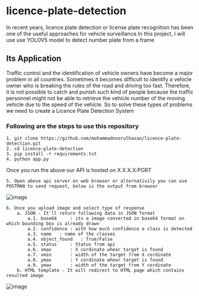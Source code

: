 # licence-plate-detection

In recent years, licence plate detection or license plate recognition has been one of the useful approaches for vehicle surveillance.In this project, I will use use YOLOV5 model to detect number plate from a frame

## Its Application

Traffic control and the identification of vehicle owners have become a major problem in all countries. Sometimes it becomes difficult to identify a vehicle owner who is breaking the rules of the road and driving too fast. Therefore, it is not possible to catch and punish such kind of people because the traffic personnel might not be able to retrieve the vehicle number of the moving vehicle due to the speed of the vehicle. So to solve these types of problems we need to create a Licence Plate Detection System

### Following are the steps to use this repository
	
	1. git clone https://github.com/mohammadnoorulhasan/licence-plate-detection.git
	2. cd licence-plate-detection
	3. pip install -r requirements.txt
	4. python app.py
	
Once you run the above our API is hosted on X.X.X.X:PORT 

	5. Open above api server on web browser or alternativily you can use POSTMAN to send request, below is the output from browser
	
![image](https://user-images.githubusercontent.com/45382896/142477710-c8388526-0ab4-4bef-9497-701889795578.png)

	6. Once you upload image and select type of response
		a. JSON - It'll return following data in JSON format
			a.1. base64 	: its a image converted in base64 format on which bounding box is already drawn
			a.2. confidence	: with how much confidence a class is detected
			a.3. name	: name of the classes
			a.4. object_found	: True/False
			a.5. status		: Status from api
			a.6. xmax		: X cordinate whear target is found
			a.7. xmin		: width of the target from X cordinate
			a.8. ymax		: Y cordinate whear target is found
			a.9. ymax		: width of the target from Y cordinate
		b. HTML template - It will redirect to HTML page which contains resulted image
		
![image](https://user-images.githubusercontent.com/45382896/142479193-2231dce2-a4d8-4884-a755-7795458240fd.png)
